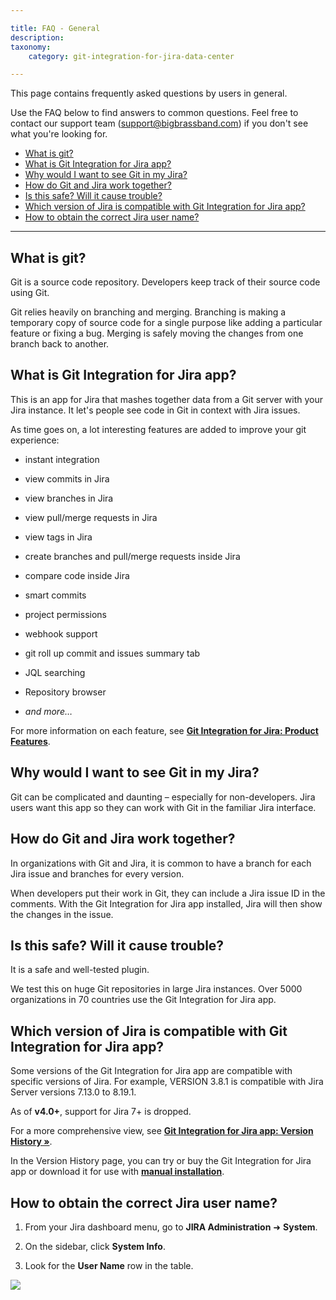 ```yaml
---

title: FAQ - General
description:
taxonomy:
    category: git-integration-for-jira-data-center

---
```


This page contains frequently asked questions by users in general.

Use the FAQ below to find answers to common questions. Feel free to contact our support team ([support@bigbrassband.com](mailto:support@bigbrassband.com?subject=General%20question%20-)) if you don't see what you're looking for.

- [What is git?](#what-is-git)
- [What is Git Integration for Jira app?](#what-is-git-integration-for-jira-app)
- [Why would I want to see Git in my Jira?](#why-would-i-want-to-see-git-in-my-jira)
- [How do Git and Jira work together?](#how-do-git-and-jira-work-together)
- [Is this safe? Will it cause trouble?](#is-this-safe-will-it-cause-trouble)
- [Which version of Jira is compatible with Git Integration for Jira app?](#which-version-of-jira-is-compatible-with-git-integration-for-jira-app)
- [How to obtain the correct Jira user name?](#how-to-obtain-the-correct-jira-user-name)

* * *

## What is git?

Git is a source code repository. Developers keep track of their source code using Git.

Git relies heavily on branching and merging. Branching is making a temporary copy of source code for a single purpose like adding a particular feature or fixing a bug. Merging is safely moving the changes from one branch back to another.

## What is Git Integration for Jira app?

This is an app for Jira that mashes together data from a Git server with your Jira instance. It let's people see code in Git in context with Jira issues.

As time goes on, a lot interesting features are added to improve your git experience:

*   instant integration

*   view commits in Jira

*   view branches in Jira

*   view pull/merge requests in Jira

*   view tags in Jira

*   create branches and pull/merge requests inside Jira

*   compare code inside Jira

*   smart commits

*   project permissions

*   webhook support

*   git roll up commit and issues summary tab

*   JQL searching

*   Repository browser

*   _and more…_


For more information on each feature, see [**Git Integration for Jira: Product Features**](https://bigbrassband.com/git-for-jira-features.html).

## Why would I want to see Git in my Jira?

Git can be complicated and daunting – especially for non-developers. Jira users want this app so they can work with Git in the familiar Jira interface.

## How do Git and Jira work together?

In organizations with Git and Jira, it is common to have a branch for each Jira issue and branches for every version.

When developers put their work in Git, they can include a Jira issue ID in the comments. With the Git Integration for Jira app installed, Jira will then show the changes in the issue.

## Is this safe? Will it cause trouble?

It is a safe and well-tested plugin.

We test this on huge Git repositories in large Jira instances. Over 5000 organizations in 70 countries use the Git Integration for Jira app.

## Which version of Jira is compatible with Git Integration for Jira app?

Some versions of the Git Integration for Jira app are compatible with specific versions of Jira. For example, VERSION 3.8.1 is compatible with Jira Server versions 7.13.0 to 8.19.1.

As of **v4.0+**, support for Jira 7+ is dropped.

For a more comprehensive view, see [**Git Integration for Jira app: Version History »**](https://marketplace.atlassian.com/plugins/com.xiplink.jira.git.jira_git_plugin/versions).

In the Version History page, you can try or buy the Git Integration for Jira app or download it for use with [**manual installation**](/git-integration-for-jira-self-managed/manual-installation-gij-self-managed/).

## How to obtain the correct Jira user name?

1.  From your Jira dashboard menu, go to **JIRA Administration** ➜ **System**.

2.  On the sidebar, click **System Info**.

3.  Look for the **User Name** row in the table.


![](https://bigbrassband.atlassian.net/wiki/download/thumbnails/2047901940/gitserver-jira-admin-system-username-info.png?version=1&modificationDate=1641742011156&cacheVersion=1&api=v2&width=680&height=401)

